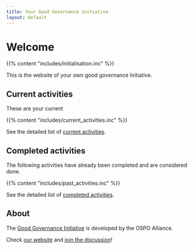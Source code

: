 ```yaml
---
title: Your Good Governance initiative
layout: default
---
```


# Welcome

{{% content "includes/initialisation.inc" %}}

This is the website of your own good governance Initiative.


## Current activities

These are your current

{{% content "includes/current_activities.inc" %}}

See the detailed list of [current activities](current_activities).


## Completed activities

The following activities have already been completed and are
 considered done.

{{% content "includes/past_activities.inc" %}}

See the detailed list of [completed activities](past_activities).

## About

The [Good Governance Initiative](https://ospo.zone/ggi) is developed by the OSPO Alliance.

Check [our website](https://ospo.zone) and [join the discussion](https://accounts.eclipse.org/mailing-list/ospo.zone)!
